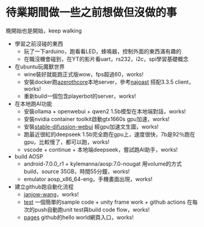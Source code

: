 # 待業期間做一些之前想做但沒做的事
晚開始也是開始，keep walking
- 學習之前沒碰的東西
  - 玩了一下arduino，跑看看LED，蜂鳴器，控制外面的東西滿有趣的
  - 在職沒機會碰到，在YT的影片看uart，rs232，i2c，spi學習基礎概念
- 在ubuntu玩魔獸世界
  - wine裝好就能跑正式版wow，fps超過60，works!
  - 安裝docker跑[azerothcore](https://github.com/azerothcore/azerothcore-wotlk)本地server，參考[najoast](https://github.com/najoast) 搭配3.3.5 client，works!
  - 重新build一個包含playerbot的server，works!
- 在本地跑AI功能
  - 安裝ollama + openwebui + qwen2 1.5b模型在本地端對話，works!
  - 安裝nvidia container toolkit啟動gtx1660s gpu加速，works!
  - 安裝[stable-difussion-webui](https://github.com/AUTOMATIC1111/stable-diffusion-webui) 經gpu加速文生圖，works!
  - 跑最近很紅的deepseek 1.5b完全跑在gpu上，速度很快，7b是92％跑在gpu，比較慢了，都可以跑，works!
  - vscode + continue + 本地端deepseek，嘗試跑AI助手，works!
- build AOSP
  - android-7.0.0_r1 + kylemanna/aosp:7.0-nougat 用volume的方式build，source 35GB，時間55分鐘，works!
  - emulator aosp_x86_64-eng，手機畫面出現，works!
- 建立github跑自動化流程
  - [janjow-wang](https://github.com/janjow-wang)，works!
  - [test](https://github.com/janjow-wang/test) 一個簡單的sample code + unity frame work + github actions 在每次的push自動跑unit test與build code flow，works!
  - [pages](https://janjow-wang.github.io/pages) github的hello world網頁入口，works!
